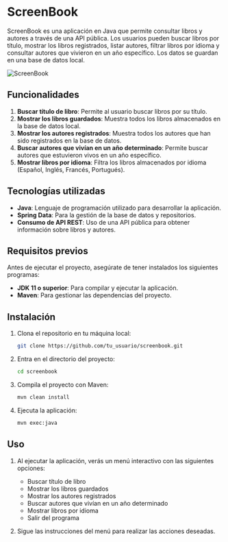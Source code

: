 ﻿# ScreenBook

ScreenBook es una aplicación en Java que permite consultar libros y autores a través de una API pública. Los usuarios pueden buscar libros por título, mostrar los libros registrados, listar autores, filtrar libros por idioma y consultar autores que vivieron en un año específico. Los datos se guardan en una base de datos local.

![ScreenBook](images/image.png)

## Funcionalidades

1. **Buscar título de libro**: Permite al usuario buscar libros por su título.
2. **Mostrar los libros guardados**: Muestra todos los libros almacenados en la base de datos local.
3. **Mostrar los autores registrados**: Muestra todos los autores que han sido registrados en la base de datos.
4. **Buscar autores que vivían en un año determinado**: Permite buscar autores que estuvieron vivos en un año específico.
5. **Mostrar libros por idioma**: Filtra los libros almacenados por idioma (Español, Inglés, Francés, Portugués).

## Tecnologías utilizadas

- **Java**: Lenguaje de programación utilizado para desarrollar la aplicación.
- **Spring Data**: Para la gestión de la base de datos y repositorios.
- **Consumo de API REST**: Uso de una API pública para obtener información sobre libros y autores.

## Requisitos previos

Antes de ejecutar el proyecto, asegúrate de tener instalados los siguientes programas:

- **JDK 11 o superior**: Para compilar y ejecutar la aplicación.
- **Maven**: Para gestionar las dependencias del proyecto.

## Instalación

1. Clona el repositorio en tu máquina local:
    ```bash
    git clone https://github.com/tu_usuario/screenbook.git
    ```
2. Entra en el directorio del proyecto:
    ```bash
    cd screenbook
    ```
3. Compila el proyecto con Maven:
    ```bash
    mvn clean install
    ```
4. Ejecuta la aplicación:
    ```bash
    mvn exec:java
    ```

## Uso

1. Al ejecutar la aplicación, verás un menú interactivo con las siguientes opciones:
    - Buscar título de libro
    - Mostrar los libros guardados
    - Mostrar los autores registrados
    - Buscar autores que vivían en un año determinado
    - Mostrar libros por idioma
    - Salir del programa

2. Sigue las instrucciones del menú para realizar las acciones deseadas.


